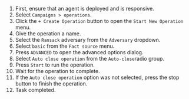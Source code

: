 1. First, ensure that an agent is deployed and is responsive.
1. Select `Campaigns > operations`.
1. Click the `+ Create Operation` button to open the `Start New Operation` menu.
1. Give the operation a name.
1. Select the `Ransack` adversary from the `Adversary` dropdown.
1. Select `basic` from the `Fact source` menu.
1. Press `ADVANCED` to open the advanced options dialog.
1. Select `Auto close operation` from the `Auto-close`radio group.
1. Press `Start` to run the operation.
1. Wait for the operation to complete.
1. If the `Auto close operation` option was not selected, press the stop button to finish the operation.
1. Task completed.

